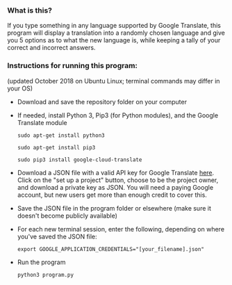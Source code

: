 ### What is this?
If you type something in any language supported by Google Translate, this program will display a translation into a randomly chosen language and give you 5 options as to what the new language is, while keeping a tally of your correct and incorrect answers.

### Instructions for running this program:
(updated October 2018 on Ubuntu Linux; terminal commands may differ in your OS)

* Download and save the repository folder on your computer

* If needed, install Python 3, Pip3 (for Python modules), and the Google Translate module

  `sudo apt-get install python3`

  `sudo apt-get install pip3`

  `sudo pip3 install google-cloud-translate`
  
* Download a JSON file with a valid API key for Google Translate [here](https://cloud.google.com/translate/docs/quickstart?csw=1). Click on the "set up a project" button, choose to be the project owner, and download a private key as JSON. You will need a paying Google account, but new users get more than enough credit to cover this.

* Save the JSON file in the program folder or elsewhere (make sure it doesn't become publicly available)

* For each new terminal session, enter the following, depending on where you've saved the JSON file:

  `export GOOGLE_APPLICATION_CREDENTIALS="[your_filename].json"`

* Run the program

  `python3 program.py`
